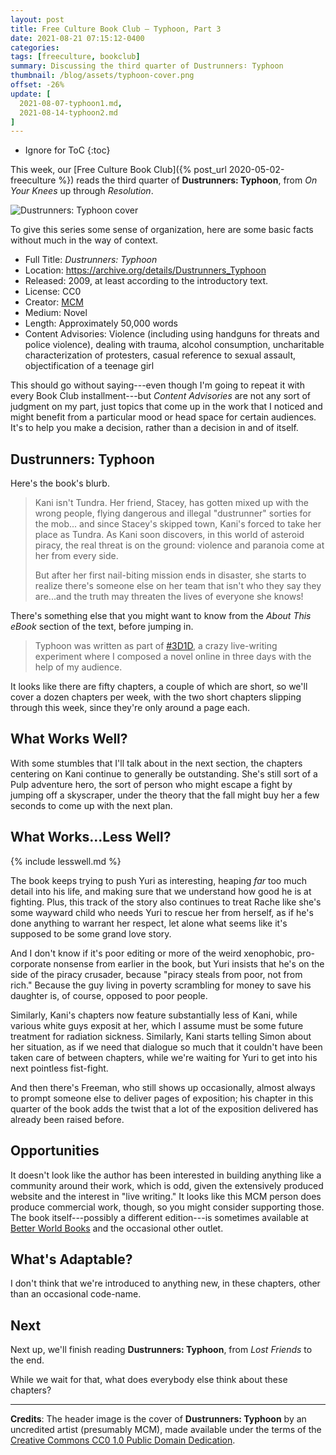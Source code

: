 ```yaml
---
layout: post
title: Free Culture Book Club — Typhoon, Part 3
date: 2021-08-21 07:15:12-0400
categories:
tags: [freeculture, bookclub]
summary: Discussing the third quarter of Dustrunners∶ Typhoon
thumbnail: /blog/assets/typhoon-cover.png
offset: -26%
update: [
  2021-08-07-typhoon1.md,
  2021-08-14-typhoon2.md
]
---
```


* Ignore for ToC
{:toc}

This week, our [Free Culture Book Club]({% post_url 2020-05-02-freeculture %}) reads the third quarter of **Dustrunners:  Typhoon**, from *On Your Knees* up through *Resolution*.

![Dustrunners: Typhoon cover](/blog/assets/typhoon-cover.png "Dustrunners: Typhoon cover")

To give this series some sense of organization, here are some basic facts without much in the way of context.

 * Full Title:  *Dustrunners:  Typhoon*
 * Location:  <https://archive.org/details/Dustrunners_Typhoon>
 * Released:  2009, at least according to the introductory text.
 * License:  CC0
 * Creator:  [MCM](https://mcm.1889.ca/)
 * Medium:  Novel
 * Length:  Approximately 50,000 words
 * Content Advisories:  Violence (including using handguns for threats and police violence), dealing with trauma, alcohol consumption, uncharitable characterization of protesters, casual reference to sexual assault, objectification of a teenage girl

This should go without saying---even though I'm going to repeat it with every Book Club installment---but *Content Advisories* are not any sort of judgment on my part, just topics that come up in the work that I noticed and might benefit from a particular mood or head space for certain audiences.  It's to help you make a decision, rather than a decision in and of itself.

## Dustrunners:  Typhoon

Here's the book's blurb.

 > Kani isn't Tundra. Her friend, Stacey, has gotten mixed up with the wrong people, flying dangerous and illegal "dustrunner" sorties for the mob... and since Stacey's skipped town, Kani's forced to take her place as Tundra. As Kani soon discovers, in this world of asteroid piracy, the real threat is on the ground: violence and paranoia come at her from every side.
 >
 > But after her first nail-biting mission ends in disaster, she starts to realize there's someone else on her team that isn't who they say they are...and the truth may threaten the lives of everyone she knows!

There's something else that you might want to know from the *About This eBook* section of the text, before jumping in.

 > Typhoon was written as part of [#3D1D](https://twitter.com/search?q=%233D1D), a crazy live-writing experiment where I composed a novel online in three days with the help of my audience.

It looks like there are fifty chapters, a couple of which are short, so we'll cover a dozen chapters per week, with the two short chapters slipping through this week, since they're only around a page each.

## What Works Well?

With some stumbles that I'll talk about in the next section, the chapters centering on Kani continue to generally be outstanding.  She's still sort of a Pulp adventure hero, the sort of person who might escape a fight by jumping off a skyscraper, under the theory that the fall might buy her a few seconds to come up with the next plan.

## What Works...Less Well?

{% include lesswell.md %}

The book keeps trying to push Yuri as interesting, heaping *far* too much detail into his life, and making sure that we understand how good he is at fighting.  Plus, this track of the story also continues to treat Rache like she's some wayward child who needs Yuri to rescue her from herself, as if he's done anything to warrant her respect, let alone what seems like it's supposed to be some grand love story.

And I don't know if it's poor editing or more of the weird xenophobic, pro-corporate nonsense from earlier in the book, but Yuri insists that he's on the side of the piracy crusader, because "piracy steals from poor, not from rich."  Because the guy living in poverty scrambling for money to save his daughter is, of course, opposed to poor people.

Similarly, Kani's chapters now feature substantially less of Kani, while various white guys exposit at her, which I assume must be some future treatment for radiation sickness.  Similarly, Kani starts telling Simon about her situation, as if we need that dialogue so much that it couldn't have been taken care of between chapters, while we're waiting for Yuri to get into his next pointless fist-fight.

And then there's Freeman, who still shows up occasionally, almost always to prompt someone else to deliver pages of exposition; his chapter in this quarter of the book adds the twist that a lot of the exposition delivered has already been raised before.

## Opportunities

It doesn't look like the author has been interested in building anything like a community around their work, which is odd, given the extensively produced website and the interest in "live writing."  It looks like this MCM person does produce commercial work, though, so you might consider supporting those.  The book itself---possibly a different edition---is sometimes available at [Better World Books](https://www.betterworldbooks.com/product/detail/typhoon-1926959035) and the occasional other outlet.

## What's Adaptable?

I don't think that we're introduced to anything new, in these chapters, other than an occasional code-name.

## Next

Next up, we'll finish reading **Dustrunners:  Typhoon**, from *Lost Friends* to the end.

While we wait for that, what does everybody else think about these chapters?

* * *

**Credits**:  The header image is the cover of **Dustrunners: Typhoon** by an uncredited artist (presumably MCM), made available under the terms of the [Creative Commons CC0 1.0 Public Domain Dedication](https://creativecommons.org/publicdomain/zero/1.0/).
